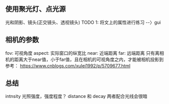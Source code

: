 ## 使用聚光灯、点光源
光和阴影、镜头(正交镜头、透视镜头)
TODO 1: 将文上的属性进行练习 --〉gui

## 相机的参数
fov: 可视角度
aspect: 实际窗口的纵宽比
near: 近端距离
far: 远端距离
只有离相机的距离大于near值，小于far值，且在相机的可视角度之内，才能被相机投影到
参考： https://www.cnblogs.com/xulei1992/p/5709677.html


## 总结
intnsity 光照强度，强度程度？
distance 和 decay 两者配合光线会很暗